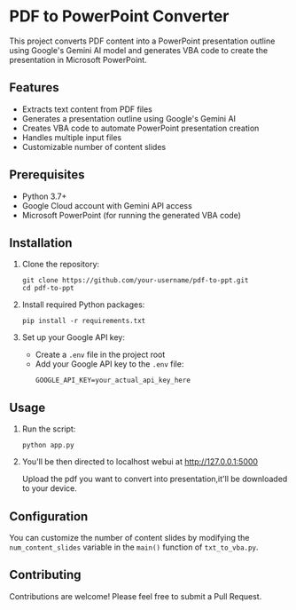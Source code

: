 # PDF to PowerPoint Converter

This project converts PDF content into a PowerPoint presentation outline using Google's Gemini AI model and generates VBA code to create the presentation in Microsoft PowerPoint.

## Features

- Extracts text content from PDF files
- Generates a presentation outline using Google's Gemini AI
- Creates VBA code to automate PowerPoint presentation creation
- Handles multiple input files
- Customizable number of content slides

## Prerequisites

- Python 3.7+
- Google Cloud account with Gemini API access
- Microsoft PowerPoint (for running the generated VBA code)

## Installation

1. Clone the repository:
   ```
   git clone https://github.com/your-username/pdf-to-ppt.git
   cd pdf-to-ppt
   ```

2. Install required Python packages:
   ```
   pip install -r requirements.txt
   ```

3. Set up your Google API key:
   - Create a `.env` file in the project root
   - Add your Google API key to the `.env` file:
     ```
     GOOGLE_API_KEY=your_actual_api_key_here
     ```

## Usage

  
1. Run the script:
   ```
   python app.py
   ```
2. You'll be then directed to localhost webui at http://127.0.0.1:5000 

   Upload the pdf you want to convert into presentation,it'll be downloaded to your device. 

## Configuration

You can customize the number of content slides by modifying the `num_content_slides` variable in the `main()` function of `txt_to_vba.py`.

## Contributing

Contributions are welcome! Please feel free to submit a Pull Request.

 
